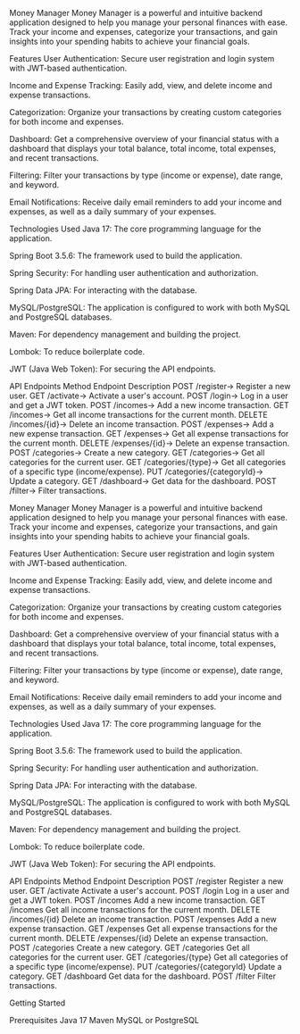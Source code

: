 Money Manager
Money Manager is a powerful and intuitive backend application designed to help you manage your personal finances with ease. Track your income and expenses, categorize your transactions, and gain insights into your spending habits to achieve your financial goals.

Features
User Authentication: Secure user registration and login system with JWT-based authentication.

Income and Expense Tracking: Easily add, view, and delete income and expense transactions.

Categorization: Organize your transactions by creating custom categories for both income and expenses.

Dashboard: Get a comprehensive overview of your financial status with a dashboard that displays your total balance, total income, total expenses, and recent transactions.

Filtering: Filter your transactions by type (income or expense), date range, and keyword.

Email Notifications: Receive daily email reminders to add your income and expenses, as well as a daily summary of your expenses.

Technologies Used
Java 17: The core programming language for the application.

Spring Boot 3.5.6: The framework used to build the application.

Spring Security: For handling user authentication and authorization.

Spring Data JPA: For interacting with the database.

MySQL/PostgreSQL: The application is configured to work with both MySQL and PostgreSQL databases.

Maven: For dependency management and building the project.

Lombok: To reduce boilerplate code.

JWT (Java Web Token): For securing the API endpoints.

API Endpoints
Method	Endpoint	Description
POST	/register->	Register a new user.
GET	/activate->	Activate a user's account.
POST	/login->	Log in a user and get a JWT token.
POST	/incomes->	Add a new income transaction.
GET	/incomes->	Get all income transactions for the current month.
DELETE	/incomes/{id}->	Delete an income transaction.
POST	/expenses->	Add a new expense transaction.
GET	/expenses->	Get all expense transactions for the current month.
DELETE	/expenses/{id}->	Delete an expense transaction.
POST	/categories->	Create a new category.
GET	/categories->	Get all categories for the current user.
GET	/categories/{type}->	Get all categories of a specific type (income/expense).
PUT	/categories/{categoryId}->	Update a category.
GET	/dashboard->	Get data for the dashboard.
POST	/filter->	Filter transactions.

Money Manager
Money Manager is a powerful and intuitive backend application designed to help you manage your personal finances with ease. Track your income and expenses, categorize your transactions, and gain insights into your spending habits to achieve your financial goals.

Features
User Authentication: Secure user registration and login system with JWT-based authentication.

Income and Expense Tracking: Easily add, view, and delete income and expense transactions.

Categorization: Organize your transactions by creating custom categories for both income and expenses.

Dashboard: Get a comprehensive overview of your financial status with a dashboard that displays your total balance, total income, total expenses, and recent transactions.

Filtering: Filter your transactions by type (income or expense), date range, and keyword.

Email Notifications: Receive daily email reminders to add your income and expenses, as well as a daily summary of your expenses.

Technologies Used
Java 17: The core programming language for the application.

Spring Boot 3.5.6: The framework used to build the application.

Spring Security: For handling user authentication and authorization.

Spring Data JPA: For interacting with the database.

MySQL/PostgreSQL: The application is configured to work with both MySQL and PostgreSQL databases.

Maven: For dependency management and building the project.

Lombok: To reduce boilerplate code.

JWT (Java Web Token): For securing the API endpoints.

API Endpoints
Method	Endpoint	Description
POST	/register	Register a new user.
GET	/activate	Activate a user's account.
POST	/login	Log in a user and get a JWT token.
POST	/incomes	Add a new income transaction.
GET	/incomes	Get all income transactions for the current month.
DELETE	/incomes/{id}	Delete an income transaction.
POST	/expenses	Add a new expense transaction.
GET	/expenses	Get all expense transactions for the current month.
DELETE	/expenses/{id}	Delete an expense transaction.
POST	/categories	Create a new category.
GET	/categories	Get all categories for the current user.
GET	/categories/{type}	Get all categories of a specific type (income/expense).
PUT	/categories/{categoryId}	Update a category.
GET	/dashboard	Get data for the dashboard.
POST	/filter	Filter transactions.

Getting Started

Prerequisites
Java 17
Maven
MySQL or PostgreSQL
